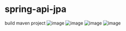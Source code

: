# spring-api-jpa
build maven project
![image](https://user-images.githubusercontent.com/43205454/192414732-ee21e8d7-5d2f-4ca0-929f-88fe54f864ac.png)
![image](https://user-images.githubusercontent.com/43205454/192414848-69e1613f-f40d-4cc7-a112-6ed538dccc3e.png)
![image](https://user-images.githubusercontent.com/43205454/192422399-aa7af2c5-0bbf-4d6a-a90e-3b3d4df31fc9.png)
![image](https://user-images.githubusercontent.com/43205454/192422509-0774a864-f95e-40df-b715-2cb8dd821f7e.png)
